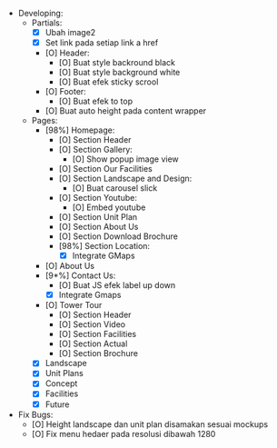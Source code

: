 - Developing:
  - Partials:
    - [X] Ubah image2
    - [X] Set link pada setiap link a href
    - [O] Header:
      - [O] Buat style backround black
      - [O] Buat style background white
      - [O] Buat efek sticky scrool
    - [O] Footer:
      - [O] Buat efek to top
    - [O] Buat auto height pada content wrapper
  - Pages:
    - [98%] Homepage:
      - [O] Section Header
      - [O] Section Gallery:
        - [O] Show popup image view
      - [O] Section Our Facilities
      - [O] Section Landscape and Design:
        - [O] Buat carousel slick
      - [O] Section Youtube:
        - [O] Embed youtube
      - [O] Section Unit Plan
      - [O] Section About Us
      - [O] Section Download Brochure
      - [98%] Section Location:
        - [X] Integrate GMaps
    - [O] About Us
    - [9*%] Contact Us:
      - [O] Buat JS efek label up down
      - [X] Integrate Gmaps
    - [O] Tower Tour
      - [O] Section Header
      - [O] Section Video
      - [O] Section Facilities
      - [O] Section Actual
      - [O] Section Brochure
    - [X] Landscape
    - [X] Unit Plans
    - [X] Concept
    - [X] Facilities
    - [X] Future

- Fix Bugs:
  - [O] Height landscape dan unit plan disamakan sesuai mockups
  - [O] Fix menu hedaer pada resolusi dibawah 1280